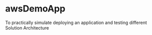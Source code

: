 # awsDemoApp
To practically simulate deploying an application and testing different Solution Architecture

